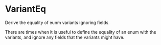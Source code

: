 # VariantEq

Derive the equality of eunm variants ignoring fields.

There are times when it is useful to define the equality of an enum with the variants, and ignore any fields that the variants might have.
